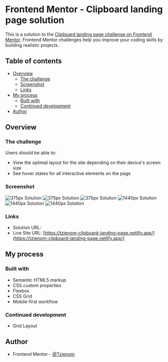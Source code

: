 # Frontend Mentor - Clipboard landing page solution

This is a solution to the [Clipboard landing page challenge on Frontend Mentor](https://www.frontendmentor.io/challenges/clipboard-landing-page-5cc9bccd6c4c91111378ecb9). Frontend Mentor challenges help you improve your coding skills by building realistic projects. 

## Table of contents

- [Overview](#overview)
  - [The challenge](#the-challenge)
  - [Screenshot](#screenshot)
  - [Links](#links)
- [My process](#my-process)
  - [Built with](#built-with)
  - [Continued development](#continued-development)
- [Author](#author)

## Overview

### The challenge

Users should be able to:

- View the optimal layout for the site depending on their device's screen size
- See hover states for all interactive elements on the page

### Screenshot

![375px Solution](./screenshot/375px.png)
![375px Solution](./screenshot/375px2.png)
![375px Solution](./screenshot/375px3.png)
![1440px Solution](./screenshot/1440px.png)
![1440px Solution](./screenshot/1440px2.png)
![1440px Solution](./screenshot/1440px3.png)

### Links

- Solution URL: []()
- Live Site URL: [https://tzienom-clipboard-landing-page.netlify.app/](https://tzienom-clipboard-landing-page.netlify.app/)

## My process

### Built with

- Semantic HTML5 markup
- CSS custom properties
- Flexbox
- CSS Grid
- Mobile-first workflow

### Continued development

- Grid Layout

## Author

- Frontend Mentor - [@Tzienom](https://www.frontendmentor.io/profile/Tzienom)